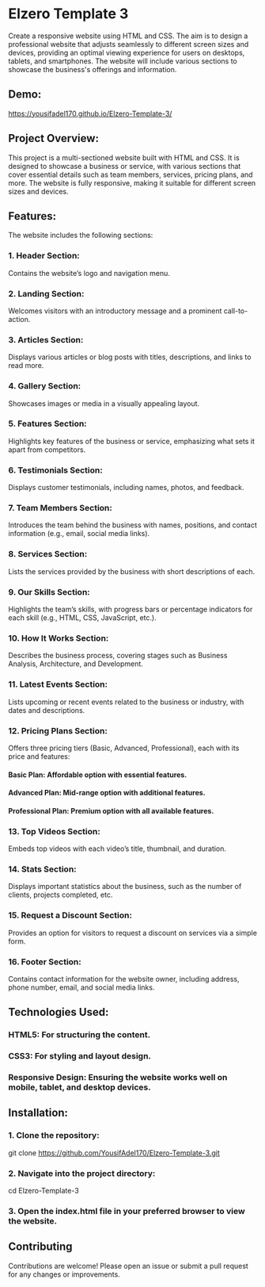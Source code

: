 # Elzero Template 3

Create a responsive website using HTML and CSS. The aim is to design a professional website that adjusts seamlessly to different screen sizes and devices, 
providing an optimal viewing experience for users on desktops, tablets, and smartphones. The website will include various sections to showcase the business's offerings and information.

## Demo:
https://yousifadel170.github.io/Elzero-Template-3/

## Project Overview:
This project is a multi-sectioned website built with HTML and CSS. It is designed to showcase a business or service, with various sections that cover essential details such as team members, services, pricing plans, and more. The website is fully responsive, making it suitable for different screen sizes and devices.

## Features:
The website includes the following sections:
### 1. Header Section: 
Contains the website’s logo and navigation menu.
### 2. Landing Section: 
Welcomes visitors with an introductory message and a prominent call-to-action.
### 3. Articles Section: 
Displays various articles or blog posts with titles, descriptions, and links to read more.
### 4. Gallery Section:
Showcases images or media in a visually appealing layout.
### 5. Features Section:
Highlights key features of the business or service, emphasizing what sets it apart from competitors.
### 6. Testimonials Section:
Displays customer testimonials, including names, photos, and feedback.
### 7. Team Members Section:
Introduces the team behind the business with names, positions, and contact information (e.g., email, social media links).
### 8. Services Section:
Lists the services provided by the business with short descriptions of each.
### 9. Our Skills Section:
Highlights the team’s skills, with progress bars or percentage indicators for each skill (e.g., HTML, CSS, JavaScript, etc.).
### 10. How It Works Section:
Describes the business process, covering stages such as Business Analysis, Architecture, and Development.
### 11. Latest Events Section:
Lists upcoming or recent events related to the business or industry, with dates and descriptions.
### 12. Pricing Plans Section:
Offers three pricing tiers (Basic, Advanced, Professional), each with its price and features:
#### Basic Plan: Affordable option with essential features.
#### Advanced Plan: Mid-range option with additional features.
#### Professional Plan: Premium option with all available features.
### 13. Top Videos Section:
Embeds top videos with each video’s title, thumbnail, and duration.
### 14. Stats Section:
Displays important statistics about the business, such as the number of clients, projects completed, etc.
### 15. Request a Discount Section:
Provides an option for visitors to request a discount on services via a simple form.
### 16. Footer Section:
Contains contact information for the website owner, including address, phone number, email, and social media links.


## Technologies Used: 
### HTML5: For structuring the content.
### CSS3: For styling and layout design.
### Responsive Design: Ensuring the website works well on mobile, tablet, and desktop devices.

## Installation:
### 1. Clone the repository:
git clone https://github.com/YousifAdel170/Elzero-Template-3.git
### 2. Navigate into the project directory:
cd Elzero-Template-3
### 3. Open the index.html file in your preferred browser to view the website.

## Contributing
Contributions are welcome! Please open an issue or submit a pull request for any changes or improvements.


